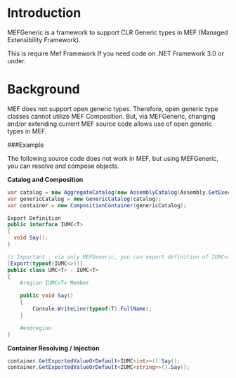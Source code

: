 Introduction
============

MEFGeneric is a framework to support CLR Generic types in MEF (Managed Extensibility Framework).

This is require Mef Framework If you need code on .NET Framework 3.0 or under.

Background
==========

MEF does not support open generic types. Therefore, open generic type classes cannot utilize MEF Composition. But, via MEFGeneric, changing and/or extending current MEF source code allows use of open generic types in MEF.

###Example

The following source code does not work in MEF, but using MEFGeneric, you can resolve and compose objects.

**Catalog and Composition**
```c#
var catalog = new AggregateCatalog(new AssemblyCatalog(Assembly.GetExecutingAssembly()));
var genericCatalog = new GenericCatalog(catalog);
var container = new CompositionContainer(genericCatalog);

Export Definition
public interface IUMC<T>
{
  void Say();
}

// Important : via only MEFGeneric, you can export definition of IUMC<> generic types.
[Export(typeof(IUMC<>))]
public class UMC<T> : IUMC<T>
{
	#region IUMC<T> Member

	public void Say()
	{
		Console.WriteLine(typeof(T).FullName);
	}

	#endregion
}
```

**Container Resolving / Injection**
```c#
container.GetExportedValueOrDefault<IUMC<int>>().Say();
container.GetExportedValueOrDefault<IUMC<string>>().Say();
```
